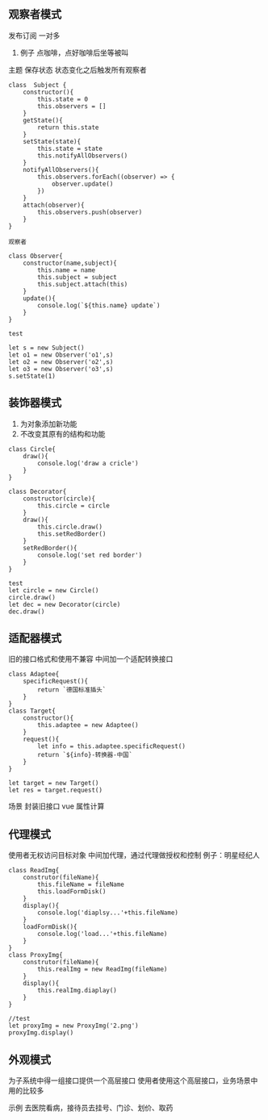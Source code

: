 ## 观察者模式
发布订阅
一对多
1. 例子
点咖啡，点好咖啡后坐等被叫

主题 保存状态 状态变化之后触发所有观察者
```
class  Subject {
    constructor(){
        this.state = 0
        this.observers = []
    }
    getState(){
        return this.state
    }
    setState(state){
        this.state = state
        this.notifyAllObservers()
    }
    notifyAllObservers(){
        this.observers.forEach((observer) => {
            observer.update()
        })
    }
    attach(observer){
        this.observers.push(observer)
    }
}
```
```
观察者

class Observer{
    constructor(name,subject){
        this.name = name
        this.subject = subject
        this.subject.attach(this)
    }
    update(){
        console.log(`${this.name} update`)
    }
}
```

```
test

let s = new Subject()
let o1 = new Observer('o1',s)
let o2 = new Observer('o2',s)
let o3 = new Observer('o3',s)
s.setState(1)
```

## 装饰器模式
1. 为对象添加新功能
2. 不改变其原有的结构和功能

```
class Circle{
    draw(){
        console.log('draw a cricle')
    }
}

class Decorator{
    constructor(circle){
        this.circle = circle
    }
    draw(){
        this.circle.draw()
        this.setRedBorder()
    }
    setRedBorder(){
        console.log('set red border')
    }
}
```


```
test
let circle = new Circle()
circle.draw()
let dec = new Decorator(circle)
dec.draw()
```


## 适配器模式

旧的接口格式和使用不兼容
中间加一个适配转换接口
```
class Adaptee{
    specificRequest(){
        return `德国标准插头`
    }
}
class Target{
    constructor(){
        this.adaptee = new Adaptee()
    }
    request(){
        let info = this.adaptee.specificRequest()
        return `${info}-转换器-中国`
    }
}
```
```
let target = new Target()
let res = target.request()
```
场景
封装旧接口
vue 属性计算


## 代理模式
使用者无权访问目标对象
中间加代理，通过代理做授权和控制
例子：明星经纪人

```
class ReadImg{
    construtor(fileName){
        this.fileName = fileName
        this.loadFormDisk()
    }
    display(){
        console.log('diaplsy...'+this.fileName)
    }
    loadFormDisk(){
        console.log('load...'+this.fileName)
    }
}
class ProxyImg{
    construtor(fileName){
        this.realImg = new ReadImg(fileName)
    }
    display(){
        this.realImg.diaplay()
    }
}
```

```
//test
let proxyImg = new ProxyImg('2.png')
proxyImg.display()
```


## 外观模式
为子系统中得一组接口提供一个高层接口  使用者使用这个高层接口，业务场景中用的比较多

示例 去医院看病，接待员去挂号、门诊、划价、取药